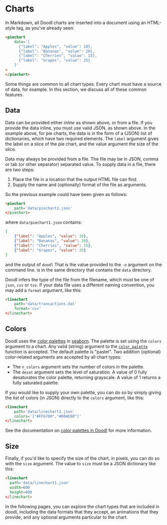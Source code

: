# Charts

In Markdown, all Doodl charts are inserted into a document using an HTML-style
tag, as you've already seen:

```html
<piechart
    data='[
      {"label": "Apples", "value": 10},
      {"label": "Bananas", "value": 20},
      {"label": "Cherries", "value": 15},
      {"label": "Grapes", "value": 25}
    ]'
>
</piechart>
```

Some things are common to all chart types. Every chart *must* have a
source of data, for example. In this section, we discuss all of these
common features.

## Data

Data can be provided either *inline* as shown above, or from a file.
If you provide the data inline, you must use valid JSON, as shown
above. In the example above, for pie charts, the data is in the
form of a (JSON) list of dictionaries, which have two required
elements. The `label` argument gives the label on a slice of
the pie chart, and the value argument the size of the slice.

Data may always be provided from a file. The file may be in JSON,
comma or tab (or other separator) separated value. To supply data
in a file, there are two steps:

1. Place the file in a location that the output HTML file can find.
2. Supply the name and (optionally) format of the file as arguments.

So the previous example could have been given as follows:

```html
<piechart
    path='data/piechart1.json'
</piechart>
```

where `data/piechart1.json` contains:

```json
[
    {"label": "Apples", "value": 10},
    {"label": "Bananas", "value": 20},
    {"label": "Cherries", "value": 15},
    {"label": "Grapes", "value": 25}
]
```

and the output of `doodl`
<span class="marginnote">
That is the value provided to the `-o` argument on the command line.
</span>
is in the same directory that contains the `data` directory.

Doodl infers the type of the file from the filename, which
must be one of `json`, `csv` or `tsv`. If your data file
uses a different naming convention, you may add a `format`
argument, like this:

```html
<linechart
    path='data/transactions.dat'
    format='csv'
</linechart>
```

## Colors

Doodl uses the [color palettes](https://seaborn.pydata.org/tutorial/color_palettes.html)
in [seaborn](https://seaborn.pydata.org/index.html).
The palette is set using the `colors` argument to a chart.
Any valid (string) argument to the [`color_palette`](https://seaborn.pydata.org/generated/seaborn.color_palette.html)
function is accepted. The default palette is "pastel".
Two addition (optional) color-related arguments are accepted
by all chart types:

- The `n_colors` argument sets the number of colors in the palette.
- The `desat` argument sets the level of saturation. A value of 0
  fully desaturates the color palette, returning grayscale. A value
  of 1 returns a fully saturated palette.

If you would like to supply your own palette, you can do so by
simply giving the list of colors (in JSON) directly to the `colors`
argument, like this:

```html
<linechart
    path='data/linechart1.json'
    colors='["#FF6700","#004E98"]'
</linechart>
```

See the documentation on
[color palettes in Doodl](/color)
for more information.

## Size

Finally, if you'd like to specify the size of the chart, in
pixels, you can do so with the `size` argument. The value to
`size` must be a JSON dictionary like this:

```html
<linechart
  path='data/linechart1.json'
  width=600
  height=600
</linechart>

```

In the following pages, you can explore the chart types that are
included in doodl, including the data formats that they accept,
an animations that they provide, and any optional arguments
particular to the chart.
